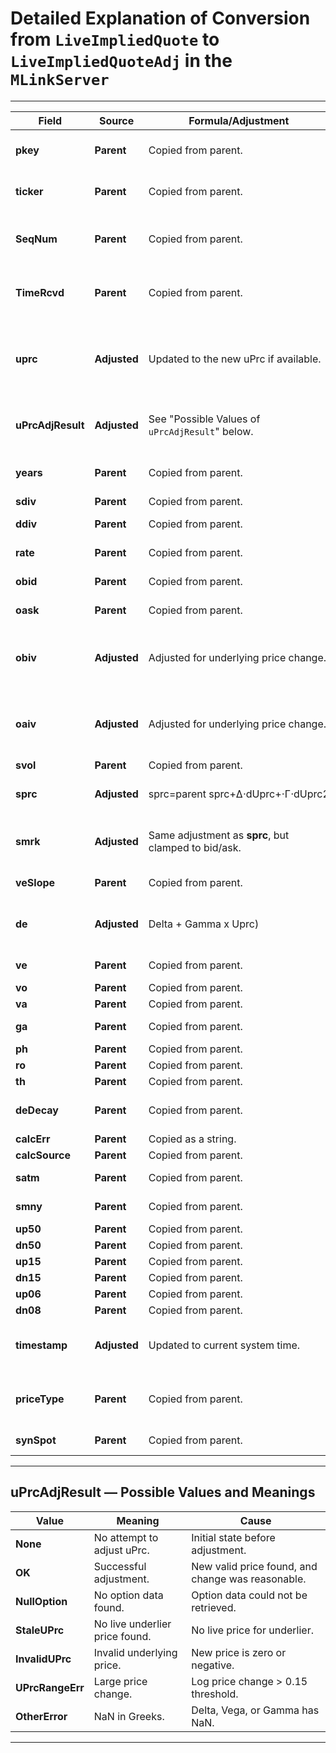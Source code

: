 # **Detailed Explanation of Conversion from `LiveImpliedQuote` to `LiveImpliedQuoteAdj` in the `MLinkServer`**

---

| **Field**             | **Source**        | **Formula/Adjustment**                                           | **Errors/Bounds**                                | **Notes**                                     |
|----------------------|------------------|-------------------------------------------------------------------|-------------------------------------------------|----------------------------------------------|
| **pkey**              | **Parent**       | Copied from parent.                                              | None.                                           | Unique identifier for the object.            |
| **ticker**            | **Parent**       | Copied from parent.                                              | None.                                           | Stock or option ticker.                      |
| **SeqNum**            | **Parent**       | Copied from parent.                                              | None.                                           | Sequence number for message ordering.       |
| **TimeRcvd**          | **Parent**       | Copied from parent.                                              | None.                                           | Timestamp when data was received.           |
| **uprc**              | **Adjusted**     | Updated to the new uPrc if available.                            | Bounded by limits, price change threshold.      | If adjustment fails, original price is retained. |
| **uPrcAdjResult**     | **Adjusted**     | See "Possible Values of `uPrcAdjResult`" below.  | See "Possible Values of `uPrcAdjResult`" below. | Indicates if uPrc was successfully adjusted. |
| **years**             | **Parent**       | Copied from parent.                                              | None.                                           | Represents time to expiration.              |
| **sdiv**              | **Parent**       | Copied from parent.                                              | None.                                           | sdiv                      |
| **ddiv**              | **Parent**       | Copied from parent.                                              | None.                                           | discrete Dividend                   |
| **rate**              | **Parent**       | Copied from parent.                                              | None.                                           | Risk-free interest rate.                    |
| **obid**              | **Parent**       | Copied from parent.                                              | None.                                           | Option bid price.                            |
| **oask**              | **Parent**       | Copied from parent.                                              | None.                                           | Option ask price.                            |
| **obiv**              | **Adjusted**     | Adjusted for underlying price change.                          | Bounded to min and max volatility limits.       | IV bounded to avoid out-of-range values.     |
| **oaiv**              | **Adjusted**     | Adjusted for underlying price change.                          | Bounded to min and max volatility limits.       | IV bounded to avoid out-of-range values.     |
| **svol**              | **Parent**       | Copied from parent.                                              | None.                                           | surface vol                     |
| **sprc**              | **Adjusted**     | sprc=parent sprc+Δ⋅dUprc+⋅Γ⋅dUprc2 | Bounded to be non-negative.                     | Represents surface price.     |
| **smrk**              | **Adjusted**     | Same adjustment as **sprc**, but clamped to bid/ask.            | Clamped within bid/ask if applicable.           | Surface mark price bounded by market data.|
| **veSlope**           | **Parent**       | Copied from parent.                                              | None.                                           | Volatility slope     |
| **de**                | **Adjusted**     | Delta + Gamma x Uprc)                                | Clamped to [-1, +1] range.                       | Adjustment depends on the change in uPrc.   |
| **ve**                | **Parent**       | Copied from parent.                                              | Must be non-NaN.                                | Vega    |
| **vo**                | **Parent**       | Copied from parent.                                              | None.                                           |   |
| **va**                | **Parent**       | Copied from parent.                                              | None.                                           | . |
| **ga**                | **Parent**       | Copied from parent.                                              | Must be non-NaN.                                |  |
| **ph**                | **Parent**       | Copied from parent.                                              | None.                                           |     |
| **ro**                | **Parent**       | Copied from parent.                                              | None.                                           |               |
| **th**                | **Parent**       | Copied from parent.                                              | None.                                           |                 |
| **deDecay**           | **Parent**       | Copied from parent.                                              | None.                                           | Decay of delta over time.                  |
| **calcErr**           | **Parent**       | Copied as a string.                                              | None.                                           |               |
| **calcSource**        | **Parent**       | Copied from parent.                                              | None.                                           | Tick/Loop              |
| **satm**              | **Parent**       | Copied from parent.                                              | None.                                           | ATM implied volatility.                   |
| **smny**              | **Parent**       | Copied from parent.                                              | None.                                           | Surface moneyness        |
| **up50**              | **Parent**       | Copied from parent.                                              | None.                                           |             |
| **dn50**              | **Parent**       | Copied from parent.                                              | None.                                           |           |
| **up15**              | **Parent**       | Copied from parent.                                              | None.                                           |             |
| **dn15**              | **Parent**       | Copied from parent.                                              | None.                                           |             |
| **up06**              | **Parent**       | Copied from parent.                                              | None.                                           |                |
| **dn08**              | **Parent**       | Copied from parent.                                              | None.                                           |              |
| **timestamp**         | **Adjusted**     | Updated to current system time.                                 | None.                                           | Reflects when the quote was adjusted.     |
| **priceType**         | **Parent**       | Copied from parent.                                              | None.                                           | Source or type of price of underlier                 |
| **synSpot**           | **Parent**       | Copied from parent.                                              | None.                                           | Synthetic spot price        |

---

## **uPrcAdjResult — Possible Values and Meanings**

| **Value**            | **Meaning**                      | **Cause**                                     |
|---------------------|-----------------------------------|----------------------------------------------|
| **None**             | No attempt to adjust uPrc.        | Initial state before adjustment.             |
| **OK**               | Successful adjustment.           | New valid price found, and change was reasonable. |
| **NullOption**       | No option data found.             | Option data could not be retrieved.          |
| **StaleUPrc**        | No live underlier price found.    | No live price for underlier.                |
| **InvalidUPrc**      | Invalid underlying price.         | New price is zero or negative.               |
| **UPrcRangeErr**     | Large price change.               | Log price change > 0.15 threshold.           |
| **OtherError**       | NaN in Greeks.                    | Delta, Vega, or Gamma has NaN.               |

---
